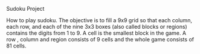 Sudoku Project

How to play sudoku. The objective is to fill a 9x9 grid so that each column, each row, and each of the nine 3x3 boxes (also called blocks or regions) contains the digits from 1 to 9. A cell is the smallest block in the game. A row , column and region consists of 9 cells and the whole game consists of 81 cells.
